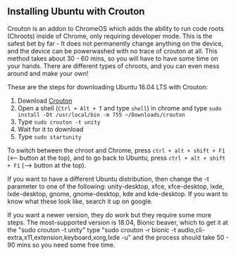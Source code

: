 ## Installing Ubuntu with Crouton
Crouton is an addon to ChromeOS which adds the ability to run code roots (Chroots) inside of Chrome, only requiring developer mode. This is the safest bet by far - It does not permanently change anything on the device, and the device can be powerwashed with no trace of crouton at all. This method takes about 30 - 60 mins, so you will have to have some time on your hands. There are different types of chroots, and you can even mess around and make your own! 

These are the steps for downloading Ubuntu 16.04 LTS with Crouton:
 1. Download [Crouton](https://goo.gl/fd3zc)
 2. Open a shell (`Ctrl + Alt + T` and type `shell`) in chrome and type `sudo install -Dt /usr/local/bin -m 755 ~/Downloads/crouton`
 3. Type `sudo crouton -t unity`
 4. Wait for it to download
 5. Type `sudo startunity`

To switch between the chroot and Chrome, press `ctrl + alt + shift + F1` (<-- button at the top), and to go back to Ubuntu, press `ctrl + alt + shift + F1` (--> button at the top).

If you want to have a different Ubuntu distribution, then change the -t parameter to one of the following: unity-desktop, xfce, xfce-desktop, lxde, lxde-desktop, gnome, gnome-desktop, kde and kde-desktop. If you want to know what these look like, search it up on google.

If you want a newer version, they do work but they require some more steps. The most-supported version is 18.04, Bionic beaver, which to get it at the "sudo crouton -t unity" type "sudo crouton -r bionic -t audio,cli-extra,x11,extension,keyboard,xorg,lxde -u" and the process should take 50 - 90 mins so you need some free time.
